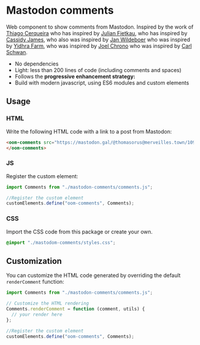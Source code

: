# Mastodon comments

Web component to show comments from Mastodon. Inspired by the work of
[Thiago Cerqueira](https://thiagojedi.github.io/blog/activitypub-comments/) who has inspired by [Julian Fietkau](https://fietkau.blog/2023/another_blog_resurrection_fediverse_new_comment_system), who has inspired by [Cassidy James](https://cassidyjames.com/blog/fediverse-blog-comments-mastodon/), who also was inspired by [Jan Wildeboer](https://jan.wildeboer.net/2023/02/Jekyll-Mastodon-Comments/) who was inspired by [Yidhra Farm](https://yidhra.farm/tech/jekyll/2022/01/03/mastodon-comments-for-jekyll.html), who was inspired by [Joel Chrono](https://joelchrono12.xyz/blog/how-to-add-mastodon-comments-to-jekyll-blog/) who was inspired by [Carl Schwan](https://carlschwan.eu/2020/12/29/adding-comments-to-your-static-blog-with-mastodon/).

- No dependencies
- Light: less than 200 lines of code (including comments and spaces)
- Follows the **progressive enhancement strategy:**
- Build with modern javascript, using ES6 modules and custom elements

## Usage

### HTML

Write the following HTML code with a link to a post from Mastodon:

```html
<oom-comments src="https://mastodon.gal/@thomasorus@merveilles.town/109975397915125907">
</oom-comments>
```

### JS

Register the custom element:

```js
import Comments from "./mastodon-comments/comments.js";

//Register the custom element
customElements.define("oom-comments", Comments);
```

### CSS

Import the CSS code from this package or create your own.

```css
@import "./mastodom-comments/styles.css";
```

## Customization

You can customize the HTML code generated by overriding the default
`renderComment` function:

```js
import Comments from "./mastodon-comments/comments.js";

// Customize the HTML rendering
Comments.renderComment = function (comment, utils) {
  // your render here
};

//Register the custom element
customElements.define("oom-comments", Comments);
```
